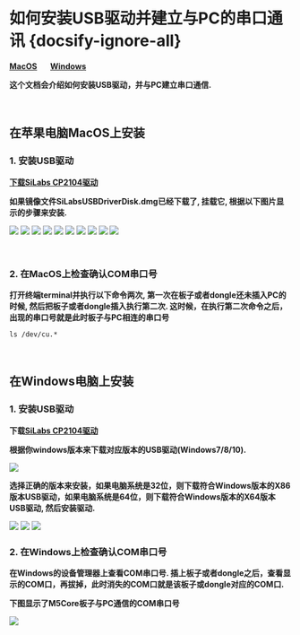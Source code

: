 # 如何安装USB驱动并建立与PC的串口通讯 {docsify-ignore-all}

**[MacOS](#在苹果电脑MacOS上安装)**&nbsp;&nbsp;&nbsp;&nbsp;&nbsp;&nbsp;**[Windows](#在Windows电脑上安装)**

**这个文档会介绍如何安装USB驱动，并与PC建立串口通信.**

&nbsp;

## 在苹果电脑MacOS上安装

### 1. 安装USB驱动

**[下载SiLabs CP2104驱动](https://www.silabs.com/documents/public/software/Mac_OSX_VCP_Driver.zip)**

**如果镜像文件SiLabsUSBDriverDisk.dmg已经下载了, 挂载它, 根据以下图片显示的步骤来安装.**

<img src="img/establish_serial_connection/macOS_CP2104_dmg.png">

<img src="img/establish_serial_connection/macOS_CP2104_pkg.png">

<img src="img/establish_serial_connection/2.png">

<img src="img/establish_serial_connection/3.png">

<img src="img/establish_serial_connection/4.png">

<img src="img/establish_serial_connection/5.png">

<img src="img/establish_serial_connection/6.png">

<img src="img/establish_serial_connection/7.png">

<img src="img/establish_serial_connection/8.png">

<img src="img/establish_serial_connection/9.png">

&nbsp;

### 2. 在MacOS上检查确认COM串口号

**打开终端terminal并执行以下命令两次, 第一次在板子或者dongle还未插入PC的时候, 然后把板子或者dongle插入执行第二次. 这时候，在执行第二次命令之后，出现的串口号就是此时板子与PC相连的串口号**

    ls /dev/cu.*

&nbsp;

## 在Windows电脑上安装

### 1. 安装USB驱动

**下载[SiLabs CP2104驱动](https://www.silabs.com/products/development-tools/software/usb-to-uart-bridge-vcp-drivers)**

**根据你windows版本来下载对应版本的USB驱动(Windows7/8/10).**

<img src="img/establish_serial_connection/windows_download_CP2104_USB_driver.png">

**选择正确的版本来安装，如果电脑系统是32位，则下载符合Windows版本的X86版本USB驱动，如果电脑系统是64位，则下载符合Windows版本的X64版本USB驱动, 然后安装驱动.**

<img src="img/establish_serial_connection/windows_install_usb_driver01.png">

<img src="img/establish_serial_connection/windows_install_usb_driver02.png">

<img src="img/establish_serial_connection/windows_install_usb_driver03.png">

### 2. 在Windows上检查确认COM串口号

**在Windows的设备管理器上查看COM串口号. 插上板子或者dongle之后，查看显示的COM口，再拔掉，此时消失的COM口就是该板子或dongle对应的COM口.**

**下图显示了M5Core板子与PC通信的COM串口号**

<img src="img/establish_serial_connection/windows_in_device_manager.png">